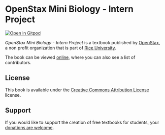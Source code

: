 # OpenStax Mini Biology - Intern Project

[![Open in Gitpod](https://gitpod.io/button/open-in-gitpod.svg)](https://gitpod.io/from-referrer/)

_OpenStax Mini Biology - Intern Project_ is a textbook published by [OpenStax](https://openstax.org/), a non profit organization that is part of [Rice University](https://www.rice.edu/).

The book can be viewed [online](https://github.com/cnx-user-books/cnxbook-openstax-mini-biology-intern-project/releases/latest), where you can also see a list of contributors.

## License
This book is available under the [Creative Commons Attribution License](./LICENSE) license.

## Support
If you would like to support the creation of free textbooks for students, your [donations are welcome](https://riceconnect.rice.edu/donation/support-openstax-banner).
